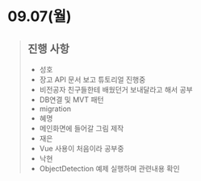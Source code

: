 # 09.07(월)

>
>
>## 진행 사항
>
>- 성호
>  - 장고 API 문서 보고 튜토리얼 진행중
>  - 비전공자 친구들한테 배웠던거 보내달라고 해서 공부
>  - DB연결 및 MVT 패턴
>  - migration
>- 혜명
>  - 메인화면에 들어갈 그림 제작
>- 재은
>  - Vue 사용이 처음이라 공부중
>- 낙현
>  - ObjectDetection 예제 실행하며 관련내용 확인